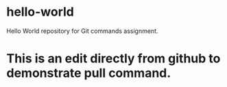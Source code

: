 # hello-world

Hello World repository for Git commands assignment.

# This is an edit directly from github to demonstrate pull command.
